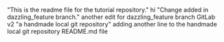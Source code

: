 

"This is the readme file for the tutorial repository."
hi
"Change added in dazzling_feature branch."
another edit for dazzling_feature branch
GitLab v2 "a handmade local git repository"
adding another line to the handmade local git repository README.md file
